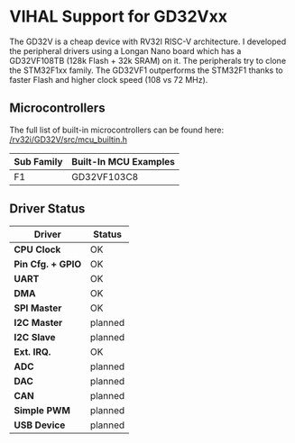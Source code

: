 # VIHAL Support for GD32Vxx

The GD32V is a cheap device with RV32I RISC-V architecture.
I developed the peripheral drivers using a Longan Nano board which has a GD32VF108TB (128k Flash + 32k SRAM) on it.
The peripherals try to clone the STM32F1xx family.
The GD32VF1 outperforms the STM32F1 thanks to faster Flash and higher clock speed (108 vs 72 MHz).

## Microcontrollers

The full list of built-in microcontrollers can be found here:
[/rv32i/GD32V/src/mcu_builtin.h](/rv32i/GD32V/src/mcu_builtin.h)

Sub Family | Built-In MCU Examples
-----------|--------------
F1 | GD32VF103C8

## Driver Status

  Driver              | Status  |
----------------------|---------|
__CPU Clock__         | OK      |
__Pin Cfg. + GPIO__   | OK      |
__UART__              | OK      |
__DMA__               | OK      |
__SPI Master__        | OK      |
__I2C Master__        | planned |
__I2C Slave__         | planned |
__Ext. IRQ.__         | OK      |
__ADC__               | planned |
__DAC__               | planned |
__CAN__               | planned |
__Simple PWM__        | planned |
__USB Device__        | planned |
